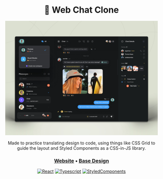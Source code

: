 <div align="center">

# 💬 Web Chat Clone
  
<img src="./src/assets/base-design.png" width="500px"/>

Made to practice translating design to code, using things like CSS Grid to guide the layout and Styled Components as a CSS-in-JS library.

<h3 align="center">
  <a href="https://web-chat-clone.vercel.app/">Website</a> •
  <a href="https://dribbble.com/shots/16317849-Web-Messenger-UI">Base Design</a>
</h3>


[![React](https://img.shields.io/badge/React-20232A?style=for-the-badge&logo=react&logoColor=61DAFB)](#)
[![Typescript](https://img.shields.io/badge/TypeScript-007ACC?style=for-the-badge&logo=typescript&logoColor=white)](#)
[![StyledComponents](https://img.shields.io/badge/styled--components-DB7093?style=for-the-badge&logo=styled-components&logoColor=white)](#)

</div>

